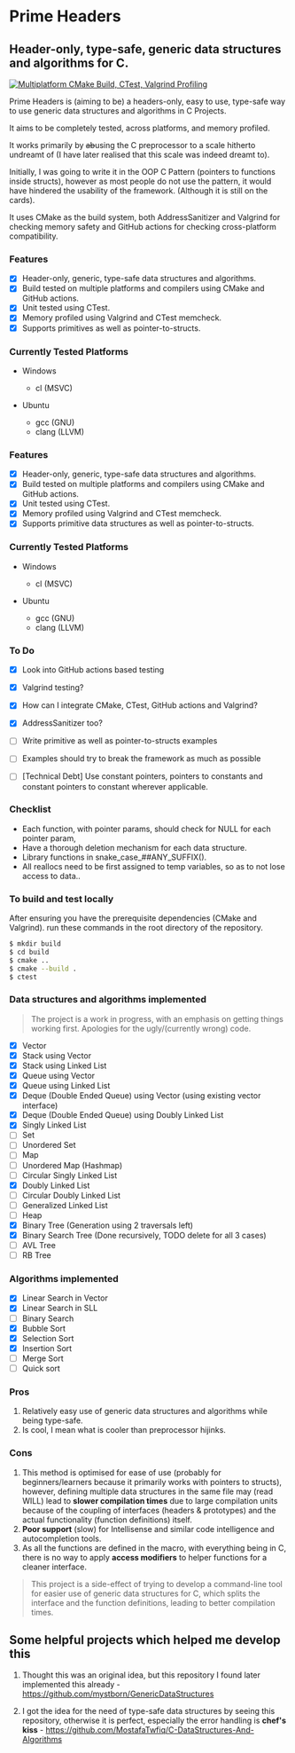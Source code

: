 # Prime Headers
## Header-only, type-safe, generic data structures and algorithms for C.

[![Multiplatform CMake Build, CTest, Valgrind Profiling](https://github.com/prathameshd30/prime-headers/actions/workflows/cmake-multi-platform-val.yml/badge.svg)](https://github.com/prathameshd30/prime-headers/actions/workflows/cmake-multi-platform-val.yml)

Prime Headers is (aiming to be) a headers-only, easy to use, type-safe way to use generic data structures and algorithms in C Projects.

It aims to be completely tested, across platforms, and memory profiled.

It works primarily by ~~ab~~using the C preprocessor to a scale hitherto undreamt of (I have later realised that this scale was indeed dreamt to).

Initially, I was going to write it in the OOP C Pattern (pointers to functions inside structs), however as most people do not use the pattern, it would have hindered the usability of the framework. (Although it is still on the cards).

It uses CMake as the build system, both AddressSanitizer and Valgrind for checking memory safety and GitHub actions for checking cross-platform compatibility.

### Features
- [x] Header-only, generic, type-safe data structures and algorithms.
- [x] Build tested on multiple platforms and compilers using CMake and GitHub actions.
- [x] Unit tested using CTest.
- [x] Memory profiled using Valgrind and CTest memcheck.
- [x] Supports primitives as well as pointer-to-structs.

### Currently Tested Platforms
- Windows
  - cl (MSVC)

- Ubuntu
  - gcc (GNU)
  - clang (LLVM)

### Features
- [x] Header-only, generic, type-safe data structures and algorithms.
- [x] Build tested on multiple platforms and compilers using CMake and GitHub actions.
- [x] Unit tested using CTest.
- [x] Memory profiled using Valgrind and CTest memcheck.
- [x] Supports primitive data structures as well as pointer-to-structs.

### Currently Tested Platforms
- Windows
  - cl (MSVC)

- Ubuntu
  - gcc (GNU)
  - clang (LLVM)

### To Do
- [x] Look into GitHub actions based testing
- [x] Valgrind testing?
- [x] How can I integrate CMake, CTest, GitHub actions and Valgrind?
- [x] AddressSanitizer too?
- [ ] Write primitive as well as pointer-to-structs examples
- [ ] Examples should try to break the framework as much as possible
- [ ] [Technical Debt] Use constant pointers, pointers to constants and constant pointers to constant wherever applicable.


### Checklist
- Each function, with pointer params, should check for NULL for each pointer param,
- Have a thorough deletion mechanism for each data structure.
- Library functions in snake_case_##ANY_SUFFIX().
- All reallocs need to be first assigned to temp variables, so as to not lose access to data..

### To build and test locally
After ensuring you have the prerequisite dependencies (CMake and Valgrind). run these commands in the root directory of the repository.
```bash
$ mkdir build
$ cd build
$ cmake ..
$ cmake --build .
$ ctest
```

### Data structures and algorithms implemented

> The project is a work in progress, with an emphasis on getting things working first. Apologies for the ugly/(currently wrong) code.

- [x] Vector
- [x] Stack using Vector
- [x] Stack using Linked List
- [x] Queue using Vector
- [x] Queue using Linked List
- [x] Deque (Double Ended Queue) using Vector (using existing vector interface)
- [x] Deque (Double Ended Queue) using Doubly Linked List
- [x] Singly Linked List
- [ ] Set
- [ ] Unordered Set
- [ ] Map
- [ ] Unordered Map (Hashmap)
- [ ] Circular Singly Linked List
- [x] Doubly Linked List
- [ ] Circular Doubly Linked List
- [ ] Generalized Linked List
- [ ] Heap
- [x] Binary Tree (Generation using 2 traversals left)
- [x] Binary Search Tree (Done recursively, TODO delete for all 3 cases)
- [ ] AVL Tree
- [ ] RB Tree

### Algorithms implemented

- [x] Linear Search in Vector
- [x] Linear Search in SLL
- [ ] Binary Search
- [x] Bubble Sort
- [x] Selection Sort
- [x] Insertion Sort
- [ ] Merge Sort
- [ ] Quick sort

### Pros

1. Relatively easy use of generic data structures and algorithms while being type-safe.
2. Is cool, I mean what is cooler than preprocessor hijinks.

### Cons

1. This method is optimised for ease of use (probably for beginners/learners because it primarily works with pointers to structs), however, defining multiple data structures in the same file may (read WILL) lead to **slower compilation times** due to large compilation units because of the coupling of interfaces (headers & prototypes) and the actual functionality (function definitions) itself.
2. **Poor support** (slow) for Intellisense and similar code intelligence and autocompletion tools.
3.  As all the functions are defined in the macro, with everything being in C, there is no way to apply **access modifiers** to helper functions for a cleaner interface.

> This project is a side-effect of trying to develop a command-line tool for easier use of generic data structures for C, which splits the interface and the function definitions, leading to better compilation times.

## Some helpful projects which helped me develop this

1. Thought this was an original idea, but this repository I found later implemented this already - https://github.com/mystborn/GenericDataStructures

2. I got the idea for the need of type-safe data structures by seeing this repository, otherwise it is perfect, especially the error handling is **chef's kiss** - https://github.com/MostafaTwfiq/C-DataStructures-And-Algorithms
